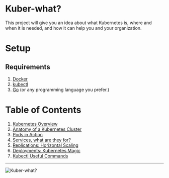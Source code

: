 # Kuber-what?
This project will give you an idea about what Kubernetes is, where and when it is needed, and how it can help you and your organization.

# Setup

## Requirements

1. [Docker](https://www.docker.com/products/docker-desktop)
1. [kubectl](https://kubernetes.io/docs/tasks/tools/install-kubectl/)
1. [Go](https://golang.org/dl/) (or any programming language you prefer.)

# Table of Contents
1. [Kubernetes Overview](https://github.com/kenkoii/go-kube/wiki/Kubernetes-Overview)
1. [Anatomy of a Kubernetes Cluster](https://github.com/kenkoii/go-kube/wiki/Anatomy-of-a-Kubernetes-Cluster)
1. [Pods in Action](https://github.com/kenkoii/go-kube/wiki/Pods-in-Action)
1. [Services, what are they for?](https://github.com/kenkoii/go-kube/wiki/Services,-what-are-they-for%3F)
1. [Replications: Horizontal Scaling](https://github.com/kenkoii/go-kube/wiki/Replications:-Horizontal-scaling)
1. [Deployments: Kubernetes Magic](https://github.com/kenkoii/go-kube/wiki/Deployments:-Kubernetes-Magic)
1. [Kubectl Useful Commands](https://github.com/kenkoii/go-kube/wiki/Kubernetes-Useful-Commands)

***

![Kuber-what?](https://stackify.com/wp-content/uploads/2018/03/docker-vs-kubernetes-881x441.jpg)
